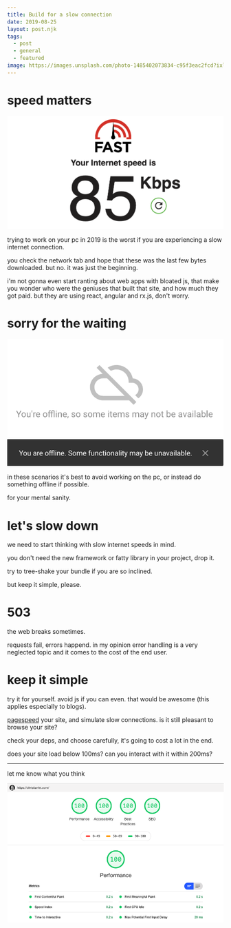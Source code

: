 ```yaml
---
title: Build for a slow connection
date: 2019-08-25
layout: post.njk
tags:
  - post
  - general
  - featured
image: https://images.unsplash.com/photo-1485402073834-c95f3eac2fcd?ixlib=rb-1.2.1&ixid=eyJhcHBfaWQiOjEyMDd9&auto=format&fit=crop&w=250&q=40
---
```


# speed matters

![kbps.png](/assets/images/posts/build-for-a-slow-connection/kbps.png)

trying to work on your pc in 2019 is the worst if you are experiencing a slow internet connection.

you check the network tab and hope that these was the last few bytes downloaded. but no. it was just the beginning.

i'm not gonna even start ranting about web apps with bloated js, that make you wonder who were the geniuses that built that site, and how much they got paid. but they are using react, angular and rx.js, don't worry.

# sorry for the waiting

![gdrive-offline.png](/assets/images/posts/build-for-a-slow-connection/gdrive-offline.png)
![gdrive-slow-2.png](/assets/images/posts/build-for-a-slow-connection/gdrive-slow-2.png)

in these scenarios it's best to avoid working on the pc, or instead do something offline if possible.

for your mental sanity.

# let's slow down

we need to start thinking with slow internet speeds in mind.

you don't need the new framework or fatty library in your project, drop it.

try to tree-shake your bundle if you are so inclined.

but keep it simple, please.

# 503

the web breaks sometimes.

requests fail, errors happend. in my opinion error handling is a very neglected topic and it comes to the cost of the end user.

# keep it simple

try it for yourself. avoid js if you can even. that would be awesome (this applies especially to blogs).

[pagespeed](https://developers.google.com/speed/pagespeed/insights/) your site, and simulate slow connections. is it still pleasant to browse your site?

check your deps, and choose carefully, it's going to cost a lot in the end.

does your site load below 100ms? can you interact with it within 200ms?

---

let me know what you think

![pagespeed.png](/assets/images/posts/build-for-a-slow-connection/pagespeed.png)
